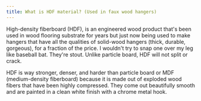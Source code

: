```yaml
---
title: What is HDF material? (Used in faux wood hangers)
---
```


High-density fiberboard (HDF), is an engineered wood product that's been used in wood flooring substrate for years but just now being used to make hangers that have all the qualities of solid-wood hangers (thick, durable, gorgeous), for a fraction of the price. I wouldn't try to snap one over my leg like baseball bat. They're stout. Unlike particle board, HDF will not split or crack.

HDF is way stronger, denser, and harder than particle board or MDF (medium-density fiberboard) because it is made out of exploded wood fibers that have been highly compressed. They come out beautifully smooth and are painted in a clean white finish with a chrome metal hook. 